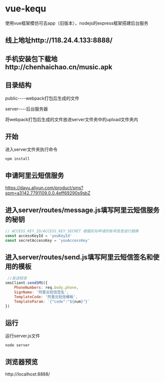 # vue-kequ
使用vue框架模仿可去app（旧版本），nodejs的express框架搭建后台服务

## 线上地址http://118.24.4.133:8888/

## 手机安装包下载地http://chenhaichao.cn/music.apk

## 目录结构
public----webpack打包后生成的文件

server----后台服务器

将webpack打包后生成的文件放进server文件夹中的upload文件夹内

## 开始
进入server文件夹执行命令
```
npm install
```

## 申请阿里云短信服务
https://dayu.aliyun.com/product/sms?spm=a3142.7791109.0.0.4eff69290s9sbZ

## 进入server/routes/message.js填写阿里云短信服务的秘钥
```js
// ACCESS_KEY_ID/ACCESS_KEY_SECRET 根据实际申请的账号信息进行替换
const accessKeyId = 'youKeyId'
const secretAccessKey = 'youAccessKey'
```

## 进入server/routes/send.js填写阿里云短信签名和使用的模板
```js
 //发送短信
smsClient.sendSMS({
    PhoneNumbers: req.body.phone,
    SignName: '阿里云短信签名',
    TemplateCode: '阿里云短信模板',
    TemplateParam: `{"code":"${num}"}`
})
```

## 运行
运行server.js文件
```
node server
```

## 浏览器预览
http://localhost:8888/